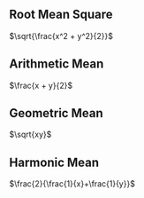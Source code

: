 
## Root Mean Square
$\sqrt{\frac{x^2 + y^2}{2}}$

## Arithmetic Mean
$\frac{x + y}{2}$

## Geometric Mean
$\sqrt{xy}$

## Harmonic Mean
$\frac{2}{\frac{1}{x}+\frac{1}{y}}$
